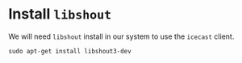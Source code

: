 # Install `libshout`

We will need `libshout` install in our system to use the `icecast` client.

```
sudo apt-get install libshout3-dev
```
